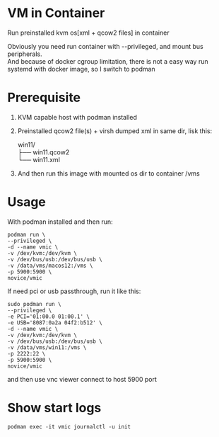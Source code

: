 # VM in Container

Run preinstalled kvm os[xml + qcow2 files] in container

Obviously you need run container with --privileged, and mount bus peripherals.   
And because of docker cgroup limitation, there is not a easy way run systemd with docker image, so I switch to podman

# Prerequisite

1. KVM capable host with podman installed
2. Preinstalled qcow2 file(s) + virsh dumped xml in same dir, lisk this:

    win11/  
    ├── win11.qcow2  
    └── win11.xml  

3. And then run this image with mounted os dir to container /vms

# Usage

With podman installed and then run:

    podman run \
    --privileged \
    -d --name vmic \
    -v /dev/kvm:/dev/kvm \
    -v /dev/bus/usb:/dev/bus/usb \
    -v /data/vms/macos12:/vms \
    -p 5900:5900 \
    novice/vmic

If need pci or usb passthrough, run it like this:

    sudo podman run \
    --privileged \
    -e PCI='01:00.0 01:00.1' \
    -e USB='8087:0a2a 04f2:b512' \
    -d --name vmic \
    -v /dev/kvm:/dev/kvm \
    -v /dev/bus/usb:/dev/bus/usb \
    -v /data/vms/win11:/vms \
    -p 2222:22 \
    -p 5900:5900 \
    novice/vmic

and then use vnc viewer connect to host 5900 port

# Show start logs

    podman exec -it vmic journalctl -u init

    